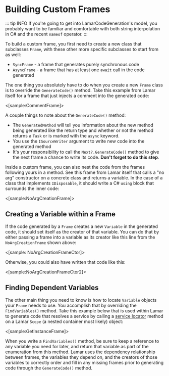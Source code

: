 # Building Custom Frames

::: tip INFO
If you're going to get into LamarCodeGeneration's model, you probably want to be familiar and comfortable with both string interpolation
in C# and the recent `nameof` operator.
:::

To build a custom frame, you first need to create a new class that subclasses `Frame`, with these other more specific subclasses to start from as well:

* `SyncFrame` - a frame that generates purely synchronous code
* `AsyncFrame` - a frame that has at least one `await` call in the code generated

The one thing you absolutely have to do when you create a new `Frame` class is to override the `GenerateCode()` method. Take this example
from Lamar itself for a frame that just injects a comment into the generated code:

<[sample:CommentFrame]>

A couple things to note about the `GenerateCode()` method:

* The `GeneratedMethod` will tell you information about the new method being generated like the return type and whether or not the method returns a `Task` or is marked with the `async` keyword.
* You use the `ISourceWriter` argument to write new code into the generated method
* It's your responsibility to call the `Next?.GenerateCode()` method to give the next frame a chance to write its code. **Don't forget to do this step**.

Inside a custom frame, you can also nest the code from the frames following yours in a method. See this frame from Lamar itself that
calls a "no arg" constructor on a concrete class and returns a variable. In the case of a class that implements `IDisposable`, it should write
a C# `using` block that surrounds the inner code:

<[sample:NoArgCreationFrame]>

## Creating a Variable within a Frame

If the code generated by a `Frame` creates a new `Variable` in the generated code, it should set itself as the creator of that variable. You can do that by
either passing a frame into a variable as its creator like this line from the `NoArgCreationFrame` shown above:

<[sample: NoArgCreationFrameCtor]>

Otherwise, you could also have written that code like this:

<[sample:NoArgCreationFrameCtor2]>

## Finding Dependent Variables

The other main thing you need to know is how to locate `Variable` objects your `Frame` needs to use. You accomplish that by
overriding the `FindVariables()` method. Take this example below that is used within Lamar to generate code that resolves a service
by calling a [service locator](https://en.wikipedia.org/wiki/Service_locator_pattern) method on a Lamar `Scope` (a nested container most likely) object:

<[sample:GetInstanceFrame]>

When you write a `FindVariables()` method, be sure to keep a reference to any variable you need for later, and return that variable as part of the enumeration from this method. Lamar uses the dependency relationship between frames, the variables they depend on, and the creators of those variables to
correctly order and fill in any missing frames prior to generating code through the `GenerateCode()` method.
